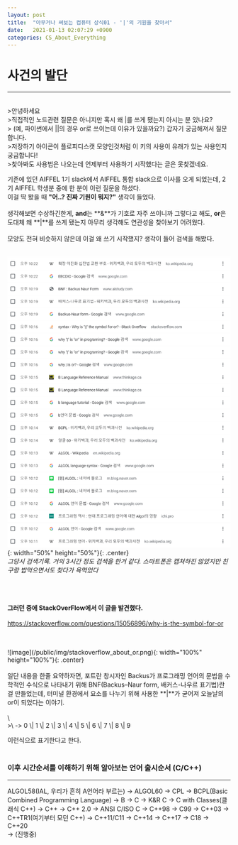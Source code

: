 ```yaml
---
layout: post
title:  "아무거나 써보는 컴퓨터 상식01 - '|'의 기원을 찾아서"
date:   2021-01-13 02:07:29 +0900
categories: CS_About_Everything
---
```


# 사건의 발단
---
<br>
>안녕하세요
<br>
>직접적인 노드관련 질문은 아니지만 혹시 왜 |를 쓰게 됐는지 아시는 분 있나요?
<br>
> (예, 파이썬에서 ||의 경우 or로 쓰이는데 이유가 있을까요?) 갑자기 궁금해져서 질문합니다.
<br>
>저장하기 아이콘이 플로피디스캣 모양인것처럼 이 키의 사용이 유래가 있는 사용인지 궁금합니다!
<br>
>찾아봐도 사용법은 나오는데 언제부터 사용하기 시작했다는 글은 못찾겠네요.
<br>

기존에 있던 AIFFEL 1기 slack에서 AIFFEL 통합 slack으로 이사를 오게 되었는데, 2기 AIFFEL 학생분 중에 한 분이 이런 질문을 하셨다.  
이걸 딱 봤을 때 **"어..? 진짜 기원이 뭐지?"** 생각이 들었다.
<br>
<br>
생각해보면 수상하긴한게, **and**는 **&**가 기호로 자주 쓰이니까 그렇다고 해도, **or**은 도대체 왜 **|**를 쓰게 됐는지 아무리 생각해도 연관성을 찾아보기 어려웠다.
 <br>
 <br>
 모양도 전혀 비슷하지 않은데 이걸 왜 쓰기 시작했지? 생각이 들어 검색을 해봤다.
 <br>
 <br>

![image](/public/img/capture00.png){: width="50%" height="50%"}{: .center} 
<br>
_그당시 검색기록. 거의 3시간 정도 검색을 한거 같다. 스마트폰은 캡쳐하진 않았지만 친구랑 밥먹으면서도 찾다가 욕먹었다_
<br>
<br>

<br><br>
**그러던 중에 StackOverFlow에서 이 글을 발견했다.**
<br>
<br>
<https://stackoverflow.com/questions/15056896/why-is-the-symbol-for-or>

<br>
<br>
![image](/public/img/stackoverflow_about_or.png){: width="100%" height="100%"}{: .center}
<br>
<br>
일단 내용을 한줄 요약하자면, 포트란 창시자인 Backus가 프로그래밍 언어의 문법을 수학적인 수식으로 나타내기 위해 BNF(Backus–Naur form, 배커스-나우르 표기법)란 걸 만들었는데, 터미널 환경에서 요소를 나누기 위해 사용한 **|**가 굳어져 오늘날의 or이 되었다는 이야기.
<br>
<br>
\<BNF 예시 - RHS\>
<br>
>\<digit\> -> 0 \| 1 \| 2 \| 3 \| 4 \| 5 \| 6 \| 7 \| 8 \| 9

이런식으로 표기한다고 한다.
<br>
<br>
### 이후 시간순서를 이해하기 위해 알아보는 언어 출시순서 (C/C++)  
---
ALGOL58(IAL, 우리가 흔히 A언어라 부르는) -> ALGOL60 ->  CPL -> BCPL(Basic Combined Programming Language) ->  B -> C -> K&R C -> C with Classes(클래식 C++) -> C++ -> C++ 2.0 -> ANSI C/ISO C -> C++98 -> C99 -> C++03 -> C++TR1(여기부터 모던 C++) -> C++11/C11 -> C++14 -> C++17 -> C18 -> C++20   
-> (진행중) 
<br>
<br>
